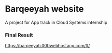 #  Barqeeyah website

A project for App track in Cloud Systems internship


###  Final Result
https://barqeeyah.000webhostapp.com/#/
